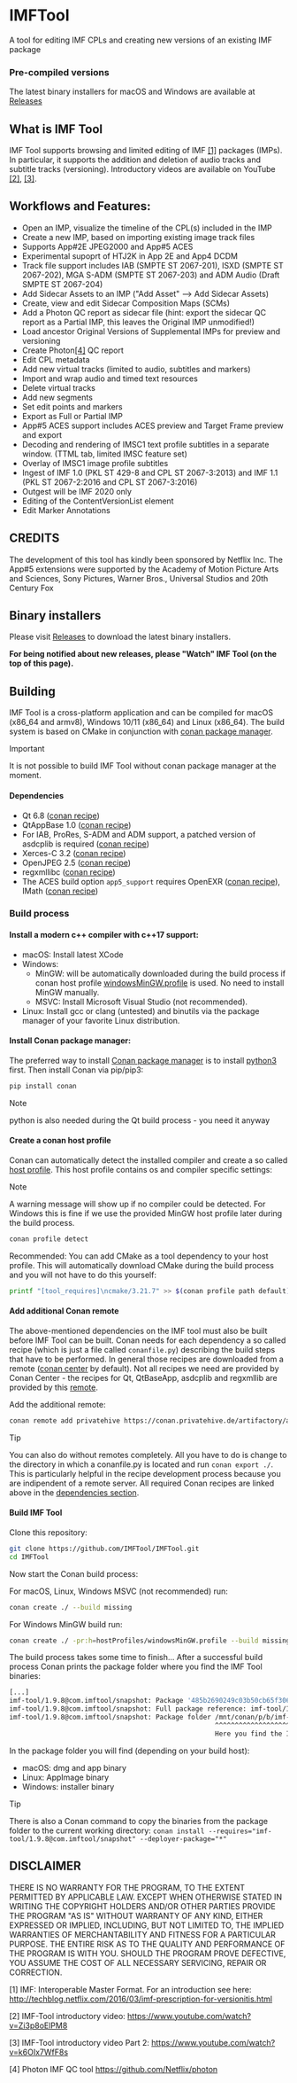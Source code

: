 # IMFTool
A tool for editing IMF CPLs and creating new versions of an existing IMF package

### Pre-compiled versions
The latest binary installers for macOS and Windows are available at
[Releases](../../releases/)

## What is IMF Tool
IMF Tool supports browsing and limited editing of IMF [[1]](#imf-intro) packages (IMPs).
In particular, it supports the addition and deletion of audio tracks and subtitle tracks (versioning).
Introductory videos are available on YouTube [[2]](#imf-video), [[3]](#imf-video2).

## Workflows and Features:
-	Open an IMP, visualize the timeline of the CPL(s) included in the IMP
-	Create a new IMP, based on importing existing image track files
-	Supports App#2E JPEG2000 and App#5 ACES
-	Experimental supoprt of HTJ2K in App 2E and App4 DCDM 
-	Track file support includes IAB (SMPTE ST 2067-201), ISXD (SMPTE ST 2067-202), MGA S-ADM (SMPTE ST 2067-203) and ADM Audio (Draft SMPTE ST 2067-204)
-	Add Sidecar Assets to an IMP ("Add Asset" --> Add Sidecar Assets)
-	Create, view and edit Sidecar Composition Maps (SCMs)
-	Add a Photon QC report as sidecar file (hint: export the sidecar QC report as a Partial IMP, this leaves the Original IMP unmodified!)
-	Load ancestor Original Versions of Supplemental IMPs for preview and versioning
-	Create Photon[[4]](#photon) QC report
-	Edit CPL metadata
-	Add new virtual tracks (limited to audio, subtitles and markers)
-	Import and wrap audio and timed text resources
-	Delete virtual tracks
-	Add new segments
-	Set edit points and markers
-	Export as Full or Partial IMP
-	App#5 ACES support includes ACES preview and Target Frame preview and export
-	Decoding and rendering of IMSC1 text profile subtitles in a separate window. (TTML tab, limited IMSC feature set)
-	Overlay of IMSC1 image profile subtitles
-	Ingest of IMF 1.0 (PKL ST 429-8 and CPL ST 2067-3:2013) and IMF 1.1 (PKL ST 2067-2:2016 and CPL ST 2067-3:2016)
-	Outgest will be IMF 2020 only
-	Editing of the ContentVersionList element
-	Edit Marker Annotations

## CREDITS
The development of this tool has kindly been sponsored by Netflix Inc.
The App#5 extensions were supported by the Academy of Motion Picture Arts and Sciences, Sony Pictures, Warner Bros., Universal Studios and 20th Century Fox

## Binary installers
Please visit
[Releases](../../releases/)
to download the latest binary installers.

**For being notified about new releases, please "Watch" IMF Tool (on the top of this page).**

## Building
IMF Tool is a cross-platform application and can be compiled for macOS (x86_64 and armv8), Windows 10/11 (x86_64) and Linux (x86_64).
The build system is based on CMake in conjunction with [conan package manager](https://conan.io/).
> [!IMPORTANT]
> It is not possible to build IMF Tool without conan package manager at the moment.
 
#### Dependencies
- Qt 6.8 ([conan recipe](https://github.com/Privatehive/conan-Qt))
- QtAppBase 1.0 ([conan recipe](https://github.com/Privatehive/QtAppBase))
- For IAB, ProRes, S-ADM and ADM support, a patched version of asdcplib is required ([conan recipe](https://github.com/IMFTool/asdcplib))
- Xerces-C 3.2 ([conan recipe](https://conan.io/center/recipes/xerces-c?version=3.2.5))
- OpenJPEG 2.5 ([conan recipe](https://conan.io/center/recipes/openjpeg?version=2.5.2))
- regxmllibc ([conan recipe](https://github.com/IMFTool/regxmllib))
- The ACES build option `app5_support` requires OpenEXR ([conan recipe](https://conan.io/center/recipes/openexr?version=3.3.1)), IMath ([conan recipe](https://conan.io/center/recipes/imath?version=3.1.9))

### Build process

#### Install a modern c++ compiler with c++17 support:

* macOS: Install latest XCode
* Windows: 
  * MinGW: will be automatically downloaded during the build process if conan host profile [windowsMinGW.profile](./hostProfiles/windowsMinGW.profile) is used. No need to install MinGW manually.
  * MSVC: Install Microsoft Visual Studio (not recommended).
* Linux: Install gcc or clang (untested) and binutils via the package manager of your favorite Linux distribution.

#### Install Conan package manager:

The preferred way to install [Conan package manager](https://conan.io/) is to install [python3](https://www.python.org/) first. Then install Conan via pip/pip3:

```bash
pip install conan
```

> [!NOTE]
> python is also needed during the Qt build process - you need it anyway

#### Create a conan host profile

Conan can automatically detect the installed compiler and create a so called [host profile](https://docs.conan.io/2/reference/config_files/profiles.html). This host profile contains os and compiler specific settings:

> [!NOTE]
> A warning message will show up if no compiler could be detected. For Windows this is fine if we use the provided MinGW host profile later during the build process. 

```bash
conan profile detect
```

Recommended: You can add CMake as a tool dependency to your host profile. This will automatically download CMake during the build process and you will not have to do this yourself:

```bash
printf "[tool_requires]\ncmake/3.21.7" >> $(conan profile path default)
```

#### Add additional Conan remote

The above-mentioned dependencies on the IMF tool must also be built before IMF Tool can be built. Conan needs for each dependency a so called recipe (which is just a file called `conanfile.py`) describing the build steps that have to be performed.
In general those recipes are downloaded from a remote ([conan center](https://conan.io/center) by default). Not all recipes we need are provided by Conan Center - the recipes for Qt, QtBaseApp, asdcplib and regxmllib are provided by this [remote](https://conan.privatehive.de/ui/repos/tree/General/public-conan).

Add the additional remote:

```bash
conan remote add privatehive https://conan.privatehive.de/artifactory/api/conan/public-conan
```

> [!TIP]
> You can also do without remotes completely. All you have to do is change to the directory in which a conanfile.py is located and run `conan export ./`. This is particularly helpful in the recipe development process because you are indipendent of a remote server. All required Conan recipes are linked above in the [dependencies section](#Dependencies).

#### Build IMF Tool

Clone this repository:

```bash
git clone https://github.com/IMFTool/IMFTool.git
cd IMFTool
```

Now start the Conan build process:

For macOS, Linux, Windows MSVC (not recommended) run:

```bash
conan create ./ --build missing
```

For Windows MinGW build run:

```bash
conan create ./ -pr:h=hostProfiles/windowsMinGW.profile --build missing
```

The build process takes some time to finish... After a successful build process Conan prints the package folder where you find the IMF Tool binaries:

```bash
[...]
imf-tool/1.9.8@com.imftool/snapshot: Package '485b2690249c03b50cb65f306a1d71791523ae73' created
imf-tool/1.9.8@com.imftool/snapshot: Full package reference: imf-tool/1.9.8@com.imftool/snapshot#6c1e180614bc2d492d21c7828b30a700:485b2690249c03b50cb65f306a1d71791523ae73#68de6cde00be3e4a3ac30e2f254156b4
imf-tool/1.9.8@com.imftool/snapshot: Package folder /mnt/conan/p/b/imf-t41b35db28849d/p
                                                    ^^^^^^^^^^^^^^^^^^^^^^^^^^^^^^^^^^^
                                                    Here you find the IMF Tool binaries
```

In the package folder you will find (depending on your build host):

* macOS: dmg and app binary
* Linux: AppImage binary
* Windows: installer binary

> [!TIP]
> There is also a Conan command to copy the binaries from the package folder to the current working directory:
> `conan install --requires="imf-tool/1.9.8@com.imftool/snapshot" --deployer-package="*"`

## DISCLAIMER
  THERE IS NO WARRANTY FOR THE PROGRAM, TO THE EXTENT PERMITTED BY
APPLICABLE LAW.  EXCEPT WHEN OTHERWISE STATED IN WRITING THE COPYRIGHT
HOLDERS AND/OR OTHER PARTIES PROVIDE THE PROGRAM "AS IS" WITHOUT WARRANTY
OF ANY KIND, EITHER EXPRESSED OR IMPLIED, INCLUDING, BUT NOT LIMITED TO,
THE IMPLIED WARRANTIES OF MERCHANTABILITY AND FITNESS FOR A PARTICULAR
PURPOSE.  THE ENTIRE RISK AS TO THE QUALITY AND PERFORMANCE OF THE PROGRAM
IS WITH YOU.  SHOULD THE PROGRAM PROVE DEFECTIVE, YOU ASSUME THE COST OF
ALL NECESSARY SERVICING, REPAIR OR CORRECTION.

<a name="imf-intro"></a>[1] IMF: Interoperable Master Format. For an introduction see here:
http://techblog.netflix.com/2016/03/imf-prescription-for-versionitis.html

<a name="imf-video"></a>[2] IMF-Tool introductory video: https://www.youtube.com/watch?v=Zi3p8oElPM8

<a name="imf-video2"></a>[3] IMF-Tool introductory video Part 2: https://www.youtube.com/watch?v=k6OIx7WfF8s

<a name="photon"></a>[4] Photon IMF QC tool https://github.com/Netflix/photon

